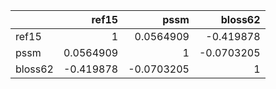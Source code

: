 |         |      ref15 |       pssm |    bloss62 |
|:--------|-----------:|-----------:|-----------:|
| ref15   |  1         |  0.0564909 | -0.419878  |
| pssm    |  0.0564909 |  1         | -0.0703205 |
| bloss62 | -0.419878  | -0.0703205 |  1         |